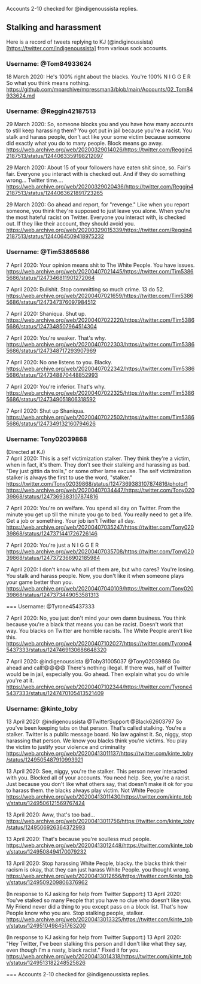 Accounts 2-10 checked for @indigenoussista replies.
## Stalking and harassment    
Here is a record of tweets replying to KJ (@indiginoussista)[https://twitter.com/indigenoussista] from various sock accounts.

### Username: @Tom84933624

18 March 2020: He's 100% right about the blacks. You're 100% N I G G E R So what you think means nothing.
https://github.com/mparchive/mpressman3/blob/main/Accounts/02_Tom84933624.md

### Username: @Reggin42187513

29 March 2020: So, someone blocks you and you have how many accounts to still keep harassing them? You got put in jail because you're a racist. You stalk and harass people, don't act like your some victim because someone did exactly what you do to many people. Block means go away.
https://web.archive.org/web/20200329014026/https://twitter.com/Reggin42187513/status/1244063359198212097

29 March 2020: About 15 of your followers have eaten shit since, so. Fair's fair. Everyone you interact with is checked out. And if they do something wrong... Twitter time....
https://web.archive.org/web/20200329020436/https://twitter.com/Reggin42187513/status/1244063621891723265

29 March 2020: Go ahead and report, for "revenge." Like when you report someone, you think they're supposed to just leave you alone. When you're the most hateful racist on Twitter. Everyone you interact with, is checked out. If they like their account, they should avoid you.
https://web.archive.org/web/20200329015339/https://twitter.com/Reggin42187513/status/1244064509418975232

### Username: @Tim53865686

7 April 2020: Your opinion means shit to The White People. You have issues.
https://web.archive.org/web/20200407021445/https://twitter.com/Tim53865686/status/1247346811901272064

7 April 2020: Bullshit. Stop committing so much crime. 13 do 52.
https://web.archive.org/web/20200407021659/https://twitter.com/Tim53865686/status/1247347376097984512

7 April 2020: Shaniqua. Shut up.
https://web.archive.org/web/20200407022220/https://twitter.com/Tim53865686/status/1247348507964514304

7 April 2020: You're weaker. That's why.
https://web.archive.org/web/20200407022303/https://twitter.com/Tim53865686/status/1247348717293907969

7 April 2020: No one listens to you. Blacky.
https://web.archive.org/web/20200407022342/https://twitter.com/Tim53865686/status/1247348870448852993

7 April 2020: You're inferior. That's why.
https://web.archive.org/web/20200407022325/https://twitter.com/Tim53865686/status/1247349051806318592

7 April 2020: Shut up Shaniqua.
https://web.archive.org/web/20200407022502/https://twitter.com/Tim53865686/status/1247349132160794626

### Username: Tony02039868

(Directed at KJ)  
7 April 2020: This is a self victimization stalker. They think they're a victim, when in fact, it's them. They don't see their stalking and harassing as bad. "Dey just gittin da trolls," or some other lame excuse. The self victimization stalker is always the first to use the word, "stalker." https://twitter.com/Tony02039868/status/1247369383107874816/photo/1
https://web.archive.org/web/20200407034447/https://twitter.com/Tony02039868/status/1247369383107874816

7 April 2020: You're on welfare. You spend all day on Twitter. From the minute you get up till the minute you go to bed. You really need to get a life. Get a job or something. Your job isn't Twitter all day.
https://web.archive.org/web/20200407035247/https://twitter.com/Tony02039868/status/1247371441726726146

7 April 2020: You're just a N I G G E R
https://web.archive.org/web/20200407035708/https://twitter.com/Tony02039868/status/1247372366902185984

7 April 2020: I don't know who all of them are, but who cares? You're losing. You stalk and harass people. Now, you don't like it when someone plays your game better than you.
https://web.archive.org/web/20200407040109/https://twitter.com/Tony02039868/status/1247373449053581313

=== Username: @Tyrone45437333

7 April 2020: No, you just don't mind your own damn business. You think because you're a black that means you can be racist. Doesn't work that way. You blacks on Twitter are horrible racists. The White People aren't like this.
https://web.archive.org/web/20200407102027/https://twitter.com/Tyrone45437333/status/1247469130686648320

7 April 2020: @indigenoussista @Toby31005037 @Tony02039868 Go ahead and call!😄😄😄😄 There's nothing illegal. If there was, half of Twitter would be in jail, especially you. Go ahead. Then explain what you do while you're at it.
https://web.archive.org/web/20200407102344/https://twitter.com/Tyrone45437333/status/1247470105413521409

### Username: @kinte_toby

13 April 2020: @indigenoussista @TwitterSupport @Black62603797 So you've been keeping tabs on that person. That's called stalking. You're a stalker. Twitter is a public message board. No law against it. So, niggy, stop harassing that person. We know you blacks think you're victims. You play the victim to justify your violence and criminality 
https://web.archive.org/web/20200413011137/https://twitter.com/kinte_toby/status/1249505487910993921

13 April 2020: See, niggy, you're the stalker. This person never interacted with you. Blocked all of your accounts. You need help. See, you're a racist. Just because you don't like what others say, that doesn't make it ok for you to harass them. the blacks always play victim. Not White People
https://web.archive.org/web/20200413011430/https://twitter.com/kinte_toby/status/1249506121569767424

13 April 2020: Aww, that's too bad...
https://web.archive.org/web/20200413011756/https://twitter.com/kinte_toby/status/1249506926364372993

13 April 2020: That's because you're soulless mud people.
https://web.archive.org/web/20200413012448/https://twitter.com/kinte_toby/status/1249508494170079232

13 April 2020: Stop harassing White People, blacky. the blacks think their racism is okay, that they can just harass White People. you thought wrong.
https://web.archive.org/web/20200413012656/https://twitter.com/kinte_toby/status/1249509209806376962

(In response to KJ asking for help from Twitter Support:)
13 April 2020: You've stalked so many People that you have no clue who doesn't like you. My Friend never did a thing to you except pass on a block list. That's how People know who you are. Stop stalking people, stalker.
https://web.archive.org/web/20200413013325/https://twitter.com/kinte_toby/status/1249510498451763200

(In response to KJ asking for help from Twitter Support:)
13 April 2020: "Hey Twitter, I've been stalking this person and I don't like what they say, even though I'm a nasty, black racist." Fixed it for you.
https://web.archive.org/web/20200413014318/https://twitter.com/kinte_toby/status/1249513182248525826

===
Accounts 2-10 checked for @indigenoussista replies.
